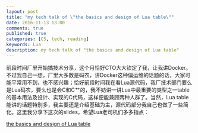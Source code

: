 ```yaml
---
layout: post
title: "my tech talk of \"the basics and design of Lua table\""
date: 2016-11-13 13:00
comments: true
published: true
categories: [CS, tech, reading]
keywords: Lua
description: my tech talk of "the basics and design of Lua table"
---
```


前段时间厂里开始搞技术分享，这个月恰好CTO大大钦定了我，让我讲Docker。不过我自己一想，厂里大多数是码农，讲Docker这种偏运维的话题的话，大家可能平常用不到，也不感兴趣；恰好前段时间我在看Lua源代码，我厂技术部门要么是Lua码农，要么也是会C和C艹的，我不妨讲一讲Lua中最重要的类型之一table的基本用法及设计、实现的C代码，这样便能兼顾两种人群了。当然，Lua table能讲的话题特别多，我主要还是介绍基础为主，源代码部分我自己也做了一些简化。这里我分享下这次的slides，希望Lua老司机们多多指点：

<!-- more -->

<object type="text/html" data="https://yszheda.github.io/lua-table-talk/" style="width:100%; height:600px;">
<p><a href="https://yszheda.github.io/lua-table-talk/">the basics and design of Lua table</a></p>
</object>
